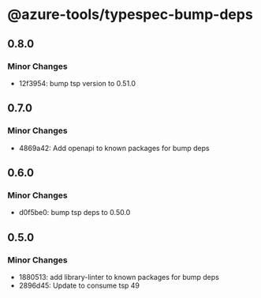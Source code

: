 # @azure-tools/typespec-bump-deps

## 0.8.0

### Minor Changes

- 12f3954: bump tsp version to 0.51.0

## 0.7.0

### Minor Changes

- 4869a42: Add openapi to known packages for bump deps

## 0.6.0

### Minor Changes

- d0f5be0: bump tsp deps to 0.50.0

## 0.5.0

### Minor Changes

- 1880513: add library-linter to known packages for bump deps
- 2896d45: Update to consume tsp 49
